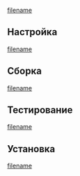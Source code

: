 <pkg :name="'expect'" instsize showsbu2></pkg>

[filename](../shared/test-pkgs.md ':include')

## Настройка

[filename](../packages/core/expext/configure ':include')

## Сборка

[filename](../packages/core/expect/build ':include')

## Тестирование

[filename](../packages/core/expect/test ':include')

## Установка

[filename](../packages/core/expect/install ':include')

<script>
	new Vue({ el: '#main' })
</script>
